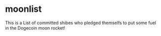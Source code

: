 # moonlist
This is a List of committed shibes who pledged themselfs to put some fuel in the Dogecoin moon rocket!

